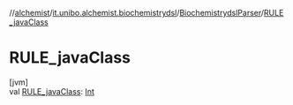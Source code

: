 //[alchemist](../../../index.md)/[it.unibo.alchemist.biochemistrydsl](../index.md)/[BiochemistrydslParser](index.md)/[RULE_javaClass](-r-u-l-e_java-class.md)

# RULE_javaClass

[jvm]\
val [RULE_javaClass](-r-u-l-e_java-class.md): [Int](https://kotlinlang.org/api/latest/jvm/stdlib/kotlin/-int/index.html)
